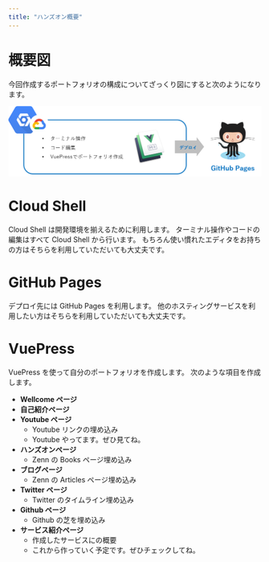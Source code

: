 ```yaml
---
title: "ハンズオン概要"
---
```


# 概要図

今回作成するポートフォリオの構成についてざっくり図にすると次のようになります。

![](https://github.com/wataru72v/zenn/raw/main/books/wataru72v-vuepress-portfolio/image/design.png)

# Cloud Shell

Cloud Shell は開発環境を揃えるために利用します。
ターミナル操作やコードの編集はすべて Cloud Shell から行います。
もちろん使い慣れたエディタをお持ちの方はそちらを利用していただいても大丈夫です。

# GitHub Pages

デプロイ先には GitHub Pages を利用します。
他のホスティングサービスを利用したい方はそちらを利用していただいても大丈夫です。

# VuePress

VuePress を使って自分のポートフォリオを作成します。
次のような項目を作成します。

- **Wellcome ページ**
- **自己紹介ページ**
- **Youtube ページ**
  - Youtube リンクの埋め込み
  - Youtube やってます。ぜひ見てね。
- **ハンズオンページ**
  - Zenn の Books ページ埋め込み
- **ブログページ**
  - Zenn の Articles ページ埋め込み
- **Twitter ページ**
  - Twitter のタイムライン埋め込み
- **Github ページ**
  - Github の芝を埋め込み
- **サービス紹介ページ**
  - 作成したサービスにの概要
  - これから作っていく予定です。ぜひチェックしてね。
